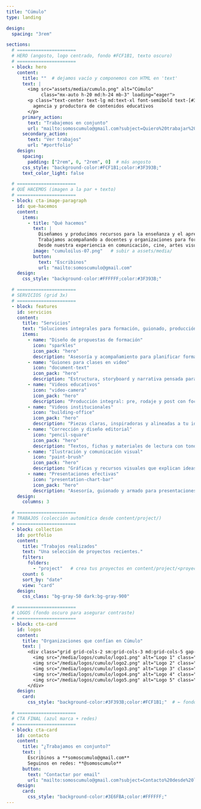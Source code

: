 ```yaml
---
title: "Cúmulo"
type: landing

design:
  spacing: "3rem"

sections:
  # ======================
  # HERO (angosto, logo centrado, fondo #FCF1B1, texto oscuro)
  # ======================
  - block: hero
    content:
      title: ""  # dejamos vacío y componemos con HTML en 'text'
      text: |
        <img src="assets/media/cumulo.png" alt="Cúmulo"
             class="mx-auto h-20 md:h-24 mb-3" loading="eager">
        <p class="text-center text-lg md:text-xl font-semibold text-[#3F393B]">
          agencia y productora de contenidos educativos
        </p>
      primary_action:
        text: "Trabajemos en conjunto"
        url: "mailto:somoscumulo@gmail.com?subject=Quiero%20trabajar%20con%20C%C3%BAmulo"
      secondary_action:
        text: "Ver trabajos"
        url: "#portfolio"
    design:
      spacing:
        padding: ["2rem", 0, "2rem", 0]  # más angosto
      css_style: "background-color:#FCF1B1;color:#3F393B;"
      text_color_light: false

  # ======================
  # QUÉ HACEMOS (imagen a la par + texto)
  # ======================
  - block: cta-image-paragraph
    id: que-hacemos
    content:
      items:
        - title: "Qué hacemos"
          text: |
            Diseñamos y producimos recursos para la enseñanza y el aprendizaje en diversos formatos y plataformas.
            Trabajamos acompañando a docentes y organizaciones para fortalecer sus propuestas de formación, seleccionar los formatos más adecuados para cada contenido, estructurar guiones para clases y crear materiales visuales, audiovisuales y escritos que enriquezcan sus iniciativas y las acerquen a sus estudiantes.
            Desde nuestra experiencia en comunicación, cine, artes visuales y diseño gráfico, ofrecemos un enfoque que integra diversas disciplinas para dar vida a proyectos educativos innovadores, creativos y accesibles.
          image: "cumuloilus-07.png"   # subir a assets/media/
          button:
            text: "Escribinos"
            url: "mailto:somoscumulo@gmail.com"
    design:
      css_style: "background-color:#FFFFFF;color:#3F393B;"

  # ======================
  # SERVICIOS (grid 3x)
  # ======================
  - block: features
    id: servicios
    content:
      title: "Servicios"
      text: "Soluciones integrales para formación, guionado, producción audiovisual y diseño."
      items:
        - name: "Diseño de propuestas de formación"
          icon: "sparkles"
          icon_pack: "hero"
          description: "Asesoría y acompañamiento para planificar formaciones efectivas y medibles."
        - name: "Guiones para clases en video"
          icon: "document-text"
          icon_pack: "hero"
          description: "Estructura, storyboard y narrativa pensada para captar y mantener la atención."
        - name: "Videos educativos"
          icon: "video-camera"
          icon_pack: "hero"
          description: "Producción integral: pre, rodaje y post con foco pedagógico."
        - name: "Videos institucionales"
          icon: "building-office"
          icon_pack: "hero"
          description: "Piezas claras, inspiradoras y alineadas a tu identidad."
        - name: "Corrección y diseño editorial"
          icon: "pencil-square"
          icon_pack: "hero"
          description: "Textos, fichas y materiales de lectura con tono y diseño consistentes."
        - name: "Ilustración y comunicación visual"
          icon: "paint-brush"
          icon_pack: "hero"
          description: "Gráficas y recursos visuales que explican ideas complejas."
        - name: "Presentaciones efectivas"
          icon: "presentation-chart-bar"
          icon_pack: "hero"
          description: "Asesoría, guionado y armado para presentaciones memorables."
    design:
      columns: 3

  # ======================
  # TRABAJOS (colección automática desde content/project/)
  # ======================
  - block: collection
    id: portfolio
    content:
      title: "Trabajos realizados"
      text: "Una selección de proyectos recientes."
      filters:
        folders:
          - "project"   # crea tus proyectos en content/project/<proyecto>/_index.md
      count: 6
      sort_by: "date"
      view: "card"
    design:
      css_class: "bg-gray-50 dark:bg-gray-900"

  # ======================
  # LOGOS (fondo oscuro para asegurar contraste)
  # ======================
  - block: cta-card
    id: logos
    content:
      title: "Organizaciones que confían en Cúmulo"
      text: |
        <div class="grid grid-cols-2 sm:grid-cols-3 md:grid-cols-5 gap-6 items-center justify-items-center">
          <img src="/media/logos/cumulo/logo1.png" alt="Logo 1" class="max-h-12 opacity-90" loading="lazy">
          <img src="/media/logos/cumulo/logo2.png" alt="Logo 2" class="max-h-12 opacity-90" loading="lazy">
          <img src="/media/logos/cumulo/logo3.png" alt="Logo 3" class="max-h-12 opacity-90" loading="lazy">
          <img src="/media/logos/cumulo/logo4.png" alt="Logo 4" class="max-h-12 opacity-90" loading="lazy">
          <img src="/media/logos/cumulo/logo5.png" alt="Logo 5" class="max-h-12 opacity-90" loading="lazy">
        </div>
    design:
      card:
        css_style: "background-color:#3F393B;color:#FCF1B1;"  # ← fondo oscuro + texto claro

  # ======================
  # CTA FINAL (azul marca + redes)
  # ======================
  - block: cta-card
    id: contacto
    content:
      title: "¿Trabajamos en conjunto?"
      text: |
        Escribinos a **somoscumulo@gmail.com**  
        Seguinos en redes: **@somoscumulo**
      button:
        text: "Contactar por email"
        url: "mailto:somoscumulo@gmail.com?subject=Contacto%20desde%20la%20web"
    design:
      card:
        css_style: "background-color:#3E6FBA;color:#FFFFFF;"
---
```

